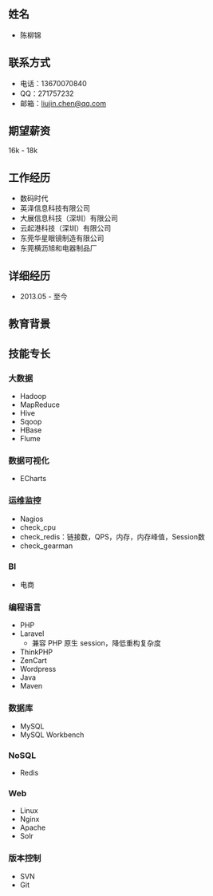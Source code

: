 ## 姓名
* 陈柳锦

## 联系方式
* 电话：13670070840
* QQ：271757232
* 邮箱：liujin.chen@qq.com

## 期望薪资
16k - 18k

## 工作经历
* 数码时代
* 英泽信息科技有限公司
* 大展信息科技（深圳）有限公司
* 云起港科技（深圳）有限公司
* 东莞华星眼镜制造有限公司
* 东莞横沥旭和电器制品厂


## 详细经历
* 2013.05 - 至今

## 教育背景

## 技能专长

### 大数据
* Hadoop
* MapReduce
* Hive
* Sqoop
* HBase
* Flume

### 数据可视化
* ECharts

### 运维监控
* Nagios
 * check_cpu
 * check_redis：链接数，QPS，内存，内存峰值，Session数
 * check_gearman

### BI
 * 电商

### 编程语言
* PHP
 * Laravel
   * 兼容 PHP 原生 session，降低重构复杂度
 * ThinkPHP
 * ZenCart
 * Wordpress
* Java
 * Maven

### 数据库
* MySQL
 * MySQL Workbench

### NoSQL
* Redis

### Web
* Linux
* Nginx
* Apache
* Solr

### 版本控制
 * SVN
 * Git

